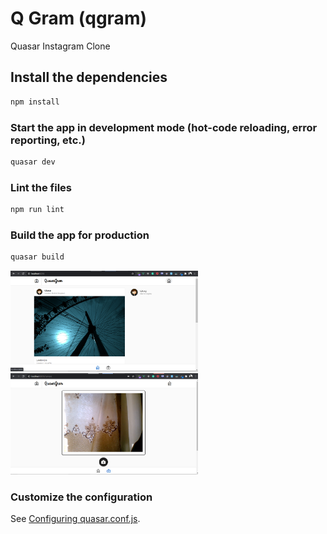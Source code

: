 # Q Gram (qgram)

Quasar Instagram Clone

## Install the dependencies
```bash
npm install
```

### Start the app in development mode (hot-code reloading, error reporting, etc.)
```bash
quasar dev
```

### Lint the files
```bash
npm run lint
```

### Build the app for production
```bash
quasar build
```

<img src="src/assets/Screenshot.png" alt="Instagram Clone" width="300px">
<img src="src/assets/Screenshot-Camera.png" alt="Instagram Clone" width="300px">

### Customize the configuration
See [Configuring quasar.conf.js](https://quasar.dev/quasar-cli/quasar-conf-js).
